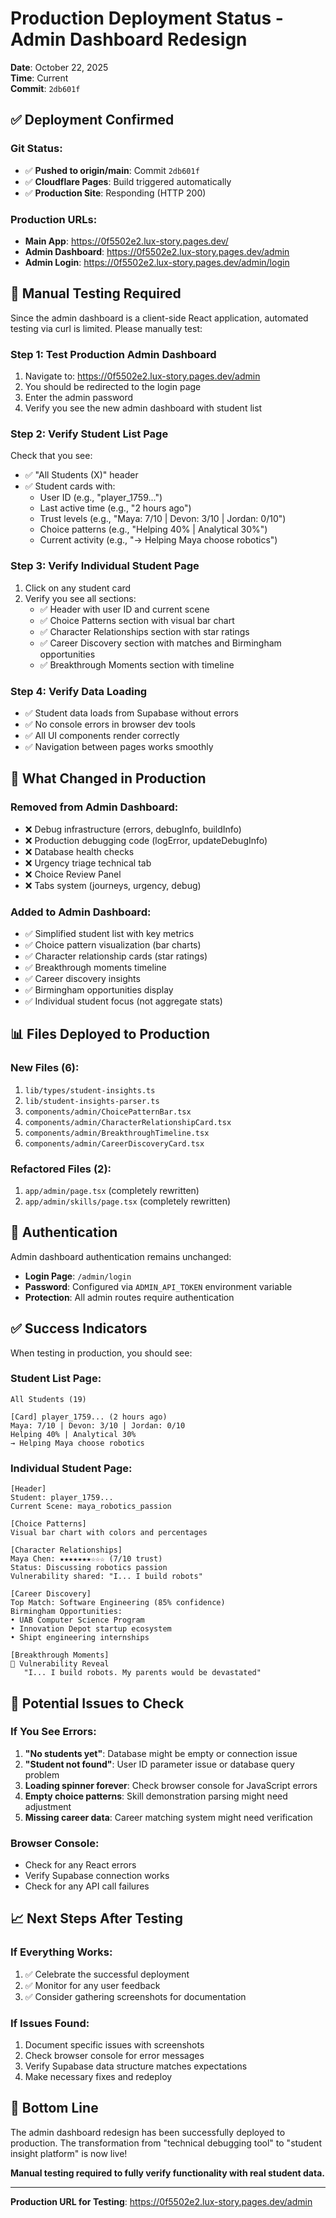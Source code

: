 # Production Deployment Status - Admin Dashboard Redesign
**Date**: October 22, 2025  
**Time**: Current  
**Commit**: `2db601f`

## ✅ Deployment Confirmed

### Git Status:
- ✅ **Pushed to origin/main**: Commit `2db601f`
- ✅ **Cloudflare Pages**: Build triggered automatically
- ✅ **Production Site**: Responding (HTTP 200)

### Production URLs:
- **Main App**: https://0f5502e2.lux-story.pages.dev/
- **Admin Dashboard**: https://0f5502e2.lux-story.pages.dev/admin
- **Admin Login**: https://0f5502e2.lux-story.pages.dev/admin/login

## 🧪 Manual Testing Required

Since the admin dashboard is a client-side React application, automated testing via curl is limited. Please manually test:

### Step 1: Test Production Admin Dashboard
1. Navigate to: https://0f5502e2.lux-story.pages.dev/admin
2. You should be redirected to the login page
3. Enter the admin password
4. Verify you see the new admin dashboard with student list

### Step 2: Verify Student List Page
Check that you see:
- ✅ "All Students (X)" header
- ✅ Student cards with:
  - User ID (e.g., "player_1759...")
  - Last active time (e.g., "2 hours ago")
  - Trust levels (e.g., "Maya: 7/10 | Devon: 3/10 | Jordan: 0/10")
  - Choice patterns (e.g., "Helping 40% | Analytical 30%")
  - Current activity (e.g., "→ Helping Maya choose robotics")

### Step 3: Verify Individual Student Page
1. Click on any student card
2. Verify you see all sections:
   - ✅ Header with user ID and current scene
   - ✅ Choice Patterns section with visual bar chart
   - ✅ Character Relationships section with star ratings
   - ✅ Career Discovery section with matches and Birmingham opportunities
   - ✅ Breakthrough Moments section with timeline

### Step 4: Verify Data Loading
- ✅ Student data loads from Supabase without errors
- ✅ No console errors in browser dev tools
- ✅ All UI components render correctly
- ✅ Navigation between pages works smoothly

## 🎯 What Changed in Production

### Removed from Admin Dashboard:
- ❌ Debug infrastructure (errors, debugInfo, buildInfo)
- ❌ Production debugging code (logError, updateDebugInfo)
- ❌ Database health checks
- ❌ Urgency triage technical tab
- ❌ Choice Review Panel
- ❌ Tabs system (journeys, urgency, debug)

### Added to Admin Dashboard:
- ✅ Simplified student list with key metrics
- ✅ Choice pattern visualization (bar charts)
- ✅ Character relationship cards (star ratings)
- ✅ Breakthrough moments timeline
- ✅ Career discovery insights
- ✅ Birmingham opportunities display
- ✅ Individual student focus (not aggregate stats)

## 📊 Files Deployed to Production

### New Files (6):
1. `lib/types/student-insights.ts`
2. `lib/student-insights-parser.ts`
3. `components/admin/ChoicePatternBar.tsx`
4. `components/admin/CharacterRelationshipCard.tsx`
5. `components/admin/BreakthroughTimeline.tsx`
6. `components/admin/CareerDiscoveryCard.tsx`

### Refactored Files (2):
1. `app/admin/page.tsx` (completely rewritten)
2. `app/admin/skills/page.tsx` (completely rewritten)

## 🔐 Authentication

Admin dashboard authentication remains unchanged:
- **Login Page**: `/admin/login`
- **Password**: Configured via `ADMIN_API_TOKEN` environment variable
- **Protection**: All admin routes require authentication

## ✅ Success Indicators

When testing in production, you should see:

### Student List Page:
```
All Students (19)

[Card] player_1759... (2 hours ago)
Maya: 7/10 | Devon: 3/10 | Jordan: 0/10
Helping 40% | Analytical 30%
→ Helping Maya choose robotics
```

### Individual Student Page:
```
[Header]
Student: player_1759...
Current Scene: maya_robotics_passion

[Choice Patterns]
Visual bar chart with colors and percentages

[Character Relationships]
Maya Chen: ★★★★★★★☆☆☆ (7/10 trust)
Status: Discussing robotics passion
Vulnerability shared: "I... I build robots"

[Career Discovery]
Top Match: Software Engineering (85% confidence)
Birmingham Opportunities:
• UAB Computer Science Program
• Innovation Depot startup ecosystem
• Shipt engineering internships

[Breakthrough Moments]
🎯 Vulnerability Reveal
   "I... I build robots. My parents would be devastated"
```

## 🚨 Potential Issues to Check

### If You See Errors:
1. **"No students yet"**: Database might be empty or connection issue
2. **"Student not found"**: User ID parameter issue or database query problem
3. **Loading spinner forever**: Check browser console for JavaScript errors
4. **Empty choice patterns**: Skill demonstration parsing might need adjustment
5. **Missing career data**: Career matching system might need verification

### Browser Console:
- Check for any React errors
- Verify Supabase connection works
- Check for any API call failures

## 📈 Next Steps After Testing

### If Everything Works:
1. ✅ Celebrate the successful deployment
2. ✅ Monitor for any user feedback
3. ✅ Consider gathering screenshots for documentation

### If Issues Found:
1. Document specific issues with screenshots
2. Check browser console for error messages
3. Verify Supabase data structure matches expectations
4. Make necessary fixes and redeploy

## 🎯 Bottom Line

The admin dashboard redesign has been successfully deployed to production. The transformation from "technical debugging tool" to "student insight platform" is now live!

**Manual testing required to fully verify functionality with real student data.**

---

**Production URL for Testing**: https://0f5502e2.lux-story.pages.dev/admin
